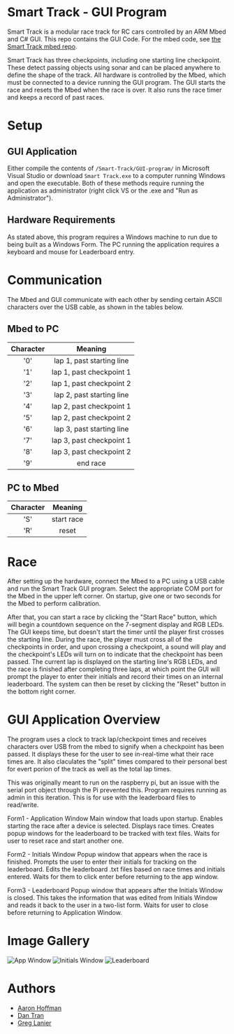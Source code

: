 # Smart Track - GUI Program

Smart Track is a modular race track for RC cars controlled by an ARM Mbed and C# GUI. This repo contains the GUI Code. For the mbed code, see [the Smart Track mbed repo](https://github.com/Smart-Track/mbed-program).

Smart Track has three checkpoints, including one starting line checkpoint. These detect passing objects using sonar and can be placed anywhere to define the shape of the track. All hardware is controlled by the Mbed, which must be connected to a device running the GUI program. The GUI starts the race and resets the Mbed when the race is over. It also runs the race timer and keeps a record of past races.

# Setup

## GUI Application

Either compile the contents of `/Smart-Track/GUI-program/` in Microsoft Visual Studio or download `Smart Track.exe` to a computer running Windows and open the executable. Both of these methods require running the application as administrator (right click VS or the .exe and "Run as Administrator").

## Hardware Requirements

As stated above, this program requires a Windows machine to run due to being built as a Windows Form. The PC running the application requires a keyboard and mouse for Leaderboard entry.

# Communication

The Mbed and GUI communicate with each other by sending certain ASCII characters over the USB cable, as shown in the tables below.

## Mbed to PC

| Character    | Meaning |
|:-------------:|:--------:|
| '0' | lap 1, past starting line |
| '1' | lap 1, past checkpoint 1 |
| '2' | lap 1, past checkpoint 2 |
| '3' | lap 2, past starting line |
| '4' | lap 2, past checkpoint 1 |
| '5' | lap 2, past checkpoint 2 |
| '6' | lap 3, past starting line |
| '7' | lap 3, past checkpoint 1 |
| '8' | lap 3, past checkpoint 2 |
| '9' | end race |

## PC to Mbed

| Character    | Meaning |
|:-------------:|:--------:|
| 'S' | start race |
| 'R' | reset |

# Race

After setting up the hardware, connect the Mbed to a PC using a USB cable and run the Smart Track GUI program. Select the appropriate COM port for the Mbed in the upper left corner. On startup, give one or two seconds for the Mbed to perform calibration. 

After that, you can start a race by clicking the "Start Race" button, which will begin a countdown sequence on the 7-segment display and RGB LEDs. The GUI keeps time, but doesn't start the timer until the player first crosses the starting line. During the race, the player must cross all of the checkpoints in order, and upon crossing a checkpoint, a sound will play and the checkpoint's LEDs will turn on to indicate that the checkpoint has been passed. The current lap is displayed on the starting line's RGB LEDs, and the race is finished after completing three laps, at which point the GUI will prompt the player to enter their initials and record their times on an internal leaderboard. The system can then be reset by clicking the "Reset" button in the bottom right corner.

# GUI Application Overview

The program uses a clock to track lap/checkpoint times and receives characters over USB from the mbed to signify when a checkpoint has been passed. It displays these for the user to see in-real-time what their race times are. It also claculates the "split" times compared to their personal best for evert porion of the track as well as the total lap times.

This was originally meant to run on the raspberry pi, but an issue with the serial port object through the Pi prevented this. Program requires running as admin in this iteration. This is for use with the leaderboard files to read/write.

Form1 - Application Window
  Main window that loads upon startup. Enables starting the race after a device is selected. Displays race times. Creates popup windows for the leaderboard to be tracked with text files. Waits for user to reset race and start another one.
  
Form2 - Initials Window
  Popup window that appears when the race is finished. Prompts the user to enter their initials for tracking on the leaderboard. Edits the leaderboard .txt files based on race times and initials entered. Waits for them to click enter before returning to the app window.
  
Form3 - Leaderboard
  Popup window that appears after the Initials Window is closed. This takes the information that was edited from Initials Window and reads it back to the user in a two-list form. Waits for user to close before returning to Application Window.

# Image Gallery

![App Window](https://user-images.githubusercontent.com/68122426/117201116-46e70680-adba-11eb-9292-a83ecacb23c9.JPG)
![Initials Window](https://user-images.githubusercontent.com/68122426/117201130-4b132400-adba-11eb-8110-bc6d730320f5.JPG)
![Leaderboard](https://user-images.githubusercontent.com/68122426/117201138-4c445100-adba-11eb-9f4e-5460ec7a69e3.JPG)

# Authors

* [Aaron Hoffman](https://github.com/ahoffman41)
* [Dan Tran](https://github.com/dtran76)
* [Greg Lanier](https://github.com/glanier9)
